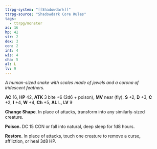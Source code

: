 ```yaml
---
ttrpg-system: "[[Shadowdark]]"
ttrpg-source: "Shadowdark Core Rules"
tags:
  - ttrpg/monster
ac: 16
hp: 42
str: 2
dex: 3
con: 2
int: 4
wis: 4
cha: 5
al: L
lv: 9
---
```


_A human-sized snake with scales made of jewels and a corona of iridescent feathers._

**AC** 16, **HP** 42, **ATK** 3 bite +6 (2d6 + poison), **MV** near (fly), **S** +2, **D** +3, **C** +2, **I** +4, **W** +4, **Ch** +5, **AL** L, **LV** 9

**Change Shape**. In place of attacks, transform into any similarly-sized creature. 

**Poison.** DC 15 CON or fall into natural, deep sleep for 1d8 hours. 

**Restore.** In place of attacks, touch one creature to remove a curse, affliction, or heal 3d8 HP.

